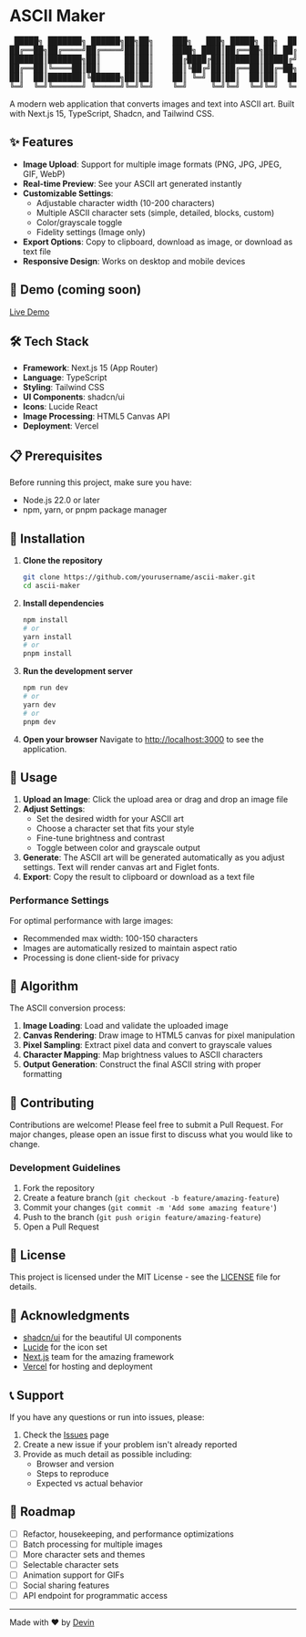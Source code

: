 # ASCII Maker

<pre>
 █████╗ ███████╗ ██████╗██╗██╗    ███╗   ███╗ █████╗ ██╗  ██╗███████╗██████╗ 
██╔══██╗██╔════╝██╔════╝██║██║    ████╗ ████║██╔══██╗██║ ██╔╝██╔════╝██╔══██╗ 
███████║███████╗██║     ██║██║    ██╔████╔██║███████║█████╔╝ █████╗  ██████╔╝ 
██╔══██║╚════██║██║     ██║██║    ██║╚██╔╝██║██╔══██║██╔═██╗ ██╔══╝  ██╔══██╗ 
██║  ██║███████║╚██████╗██║██║    ██║ ╚═╝ ██║██║  ██║██║  ██╗███████╗██║  ██║ 
╚═╝  ╚═╝╚══════╝ ╚═════╝╚═╝╚═╝    ╚═╝     ╚═╝╚═╝  ╚═╝╚═╝  ╚═╝╚══════╝╚═╝  ╚═╝ 
</pre>

A modern web application that converts images and text into ASCII art. Built with Next.js 15, TypeScript, Shadcn, and Tailwind CSS.

## ✨ Features

- **Image Upload**: Support for multiple image formats (PNG, JPG, JPEG, GIF, WebP)
- **Real-time Preview**: See your ASCII art generated instantly
- **Customizable Settings**:
  - Adjustable character width (10-200 characters)
  - Multiple ASCII character sets (simple, detailed, blocks, custom)
  - Color/grayscale toggle
  - Fidelity settings (Image only)
- **Export Options**: Copy to clipboard, download as image, or download as text file
- **Responsive Design**: Works on desktop and mobile devices

## 🚀 Demo (coming soon)

[Live Demo](https://demo-url.vercel.app)


## 🛠️ Tech Stack

- **Framework**: Next.js 15 (App Router)
- **Language**: TypeScript
- **Styling**: Tailwind CSS
- **UI Components**: shadcn/ui
- **Icons**: Lucide React
- **Image Processing**: HTML5 Canvas API
- **Deployment**: Vercel

## 📋 Prerequisites

Before running this project, make sure you have:

- Node.js 22.0 or later
- npm, yarn, or pnpm package manager

## 🔧 Installation

1. **Clone the repository**
   ```bash
   git clone https://github.com/yourusername/ascii-maker.git
   cd ascii-maker
   ```

2. **Install dependencies**
   ```bash
   npm install
   # or
   yarn install
   # or
   pnpm install
   ```

3. **Run the development server**
   ```bash
   npm run dev
   # or
   yarn dev
   # or
   pnpm dev
   ```

4. **Open your browser**
   Navigate to [http://localhost:3000](http://localhost:3000) to see the application.

## 🎯 Usage

1. **Upload an Image**: Click the upload area or drag and drop an image file
2. **Adjust Settings**: 
   - Set the desired width for your ASCII art
   - Choose a character set that fits your style
   - Fine-tune brightness and contrast
   - Toggle between color and grayscale output
3. **Generate**: The ASCII art will be generated automatically as you adjust settings. Text will render canvas art and Figlet fonts.
4. **Export**: Copy the result to clipboard or download as a text file

### Performance Settings

For optimal performance with large images:
- Recommended max width: 100-150 characters
- Images are automatically resized to maintain aspect ratio
- Processing is done client-side for privacy

## 🔄 Algorithm

The ASCII conversion process:

1. **Image Loading**: Load and validate the uploaded image
2. **Canvas Rendering**: Draw image to HTML5 canvas for pixel manipulation
3. **Pixel Sampling**: Extract pixel data and convert to grayscale values
4. **Character Mapping**: Map brightness values to ASCII characters
5. **Output Generation**: Construct the final ASCII string with proper formatting

## 🤝 Contributing

Contributions are welcome! Please feel free to submit a Pull Request. For major changes, please open an issue first to discuss what you would like to change.

### Development Guidelines

1. Fork the repository
2. Create a feature branch (`git checkout -b feature/amazing-feature`)
3. Commit your changes (`git commit -m 'Add some amazing feature'`)
4. Push to the branch (`git push origin feature/amazing-feature`)
5. Open a Pull Request

## 📝 License

This project is licensed under the MIT License - see the [LICENSE](LICENSE) file for details.

## 🙏 Acknowledgments

- [shadcn/ui](https://ui.shadcn.com/) for the beautiful UI components
- [Lucide](https://lucide.dev/) for the icon set
- [Next.js](https://nextjs.org/) team for the amazing framework
- [Vercel](https://vercel.com/) for hosting and deployment

## 📞 Support

If you have any questions or run into issues, please:

1. Check the [Issues](https://github.com/dwjanus/ascii-maker/issues) page
2. Create a new issue if your problem isn't already reported
3. Provide as much detail as possible including:
   - Browser and version
   - Steps to reproduce
   - Expected vs actual behavior

## 🔮 Roadmap
- [ ] Refactor, housekeeping, and performance optimizations
- [ ] Batch processing for multiple images
- [ ] More character sets and themes
- [ ] Selectable character sets
- [ ] Animation support for GIFs
- [ ] Social sharing features
- [ ] API endpoint for programmatic access

---

Made with ❤️ by [Devin](https://github.com/dwjanus)


